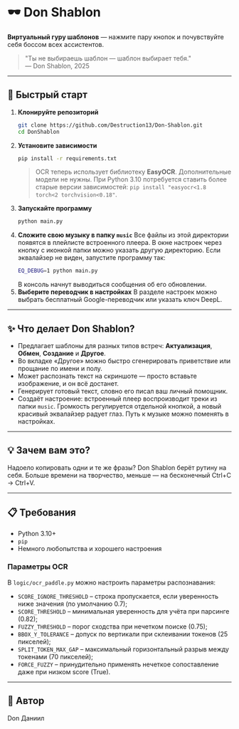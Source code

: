 # 🕶️ Don Shablon

**Виртуальный гуру шаблонов** — нажмите пару кнопок и почувствуйте себя боссом всех ассистентов.

> "Ты не выбираешь шаблон — шаблон выбирает тебя."  
> — Don Shablon, 2025

---

## 🚀 Быстрый старт

1. **Клонируйте репозиторий**
   ```bash
   git clone https://github.com/Destruction13/Don-Shablon.git
   cd DonShablon
   ```
2. **Установите зависимости**
   ```bash
   pip install -r requirements.txt
   ```
   > OCR теперь использует библиотеку **EasyOCR**. Дополнительные модели не нужны.
   > При Python 3.10 потребуется ставить более старые версии зависимостей:
   > `pip install "easyocr<1.8 torch<2 torchvision<0.18"`.
3. **Запускайте программу**
   ```bash
   python main.py
   ```
4. **Сложите свою музыку в папку `music`**
   Все файлы из этой директории появятся в плейлисте встроенного плеера.
   В окне настроек через кнопку с иконкой папки можно указать другую директорию.
   Если эквалайзер не виден, запустите программу так:
   ```bash
   EQ_DEBUG=1 python main.py
   ```
   В консоль начнут выводиться сообщения об его обновлении.
5. **Выберите переводчик в настройках**
   В разделе настроек можно выбрать бесплатный Google-переводчик или указать ключ DeepL.

---

## ✨ Что делает Don Shablon?

- Предлагает шаблоны для разных типов встреч: **Актуализация**, **Обмен**, **Создание** и **Другое**.
- Во вкладке «Другое» можно быстро сгенерировать приветствие или прощание по имени и полу.
- Может распознать текст на скриншоте — просто вставьте изображение, и он всё достанет.
- Генерирует готовый текст, словно его писал ваш личный помощник.
- Создаёт настроение: встроенный плеер воспроизводит треки из папки `music`.
  Громкость регулируется отдельной кнопкой, а новый красивый эквалайзер
  радует глаз. Путь к музыке можно поменять в настройках.

---

## 💡 Зачем вам это?

Надоело копировать одни и те же фразы? Don Shablon берёт рутину на себя. Больше времени на творчество, меньше — на бесконечный Ctrl+C → Ctrl+V.

---

## 📋 Требования

- Python 3.10+
- `pip`
- Немного любопытства и хорошего настроения

### Параметры OCR

В `logic/ocr_paddle.py` можно настроить параметры распознавания:

- `SCORE_IGNORE_THRESHOLD` – строка пропускается, если уверенность ниже значения (по умолчанию 0.7);
- `SCORE_THRESHOLD` – минимальная уверенность для учёта при парсинге (0.82);
- `FUZZY_THRESHOLD` – порог сходства при нечетком поиске (0.75);
- `BBOX_Y_TOLERANCE` – допуск по вертикали при склеивании токенов (25 пикселей);
- `SPLIT_TOKEN_MAX_GAP` – максимальный горизонтальный разрыв между токенами (70 пикселей);
- `FORCE_FUZZY` – принудительно применять нечеткое сопоставление даже при низком score (True).

---

## 👑 Автор

Don Даниил
